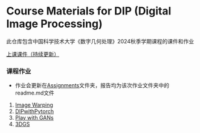 # Course Materials for DIP (Digital Image Processing)

此仓库包含中国科学技术大学《数字几何处理》2024秋季学期课程的课件和作业

[上课课件（持续更新）](PPT)

### 课程作业

- 作业会更新在[Assignments](Assignments/)文件夹，报告均为该次作业文件夹中的readme.md文件

1. [Image Warping](Assignments/01_ImageWarping)
2. [DIPwithPytorch](Assignments/02_DIPwithPyTorch)
3. [Play with GANs](Assignments/03_Play_with_GANs)
4. [3DGS](Assignments/04_3DGS)